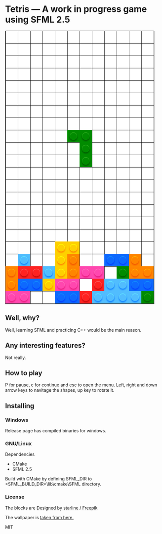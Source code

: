 # Tetris — A work in progress game using SFML 2.5
![Image of game play](https://github.com/JusticeBoi/tetris/raw/master/game_play.png)

## Well, why?
Well, learning SFML and practicing C++ would be the main reason. 

## Any interesting features?
Not really. 

## How to play
P for pause, c for continue and esc to open the menu. Left, right and down arrow keys to navitage the shapes, up key to rotate it.

## Installing

### Windows

Release page has compiled binaries for windows.

### GNU/Linux

Dependencies
* CMake
* SFML 2.5

Build with CMake by defining SFML_DIR to <SFML_BUILD_DIR>\lib\cmake\SFML directory.



### License
The blocks are <a href="http://www.freepik.com">Designed by starline / Freepik</a>

The wallpaper is <a href="https://wallpapersafari.com/w/D83Umz">taken from here.</a>

MIT
